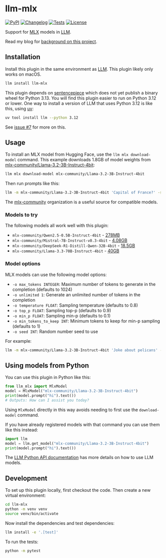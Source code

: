 # llm-mlx

[![PyPI](https://img.shields.io/pypi/v/llm-mlx.svg)](https://pypi.org/project/llm-mlx/)
[![Changelog](https://img.shields.io/github/v/release/simonw/llm-mlx?include_prereleases&label=changelog)](https://github.com/simonw/llm-mlx/releases)
[![Tests](https://github.com/simonw/llm-mlx/actions/workflows/test.yml/badge.svg)](https://github.com/simonw/llm-mlx/actions/workflows/test.yml)
[![License](https://img.shields.io/badge/license-Apache%202.0-blue.svg)](https://github.com/simonw/llm-mlx/blob/main/LICENSE)

Support for [MLX](https://github.com/ml-explore/mlx) models in [LLM](https://llm.datasette.io/).

Read my blog for [background on this project](https://simonwillison.net/2025/Feb/15/llm-mlx/).

## Installation

Install this plugin in the same environment as [LLM](https://llm.datasette.io/). This plugin likely only works on macOS.
```bash
llm install llm-mlx
```
This plugin depends on [sentencepiece](https://pypi.org/project/sentencepiece/) which does not yet publish a binary wheel for Python 3.13. You will find this plugin easier to run on Python 3.12 or lower. One way to install a version of LLM that uses Python 3.12 is like this, using [uv](https://github.com/astral-sh/uv):

```bash
uv tool install llm --python 3.12
```
See [issue #7](https://github.com/simonw/llm-mlx/issues/7) for more on this.

## Usage

To install an MLX model from Hugging Face, use the `llm mlx download-model` command. This example downloads 1.8GB of model weights from [mlx-community/Llama-3.2-3B-Instruct-4bit](https://huggingface.co/mlx-community/Llama-3.2-3B-Instruct-4bit):

```bash
llm mlx download-model mlx-community/Llama-3.2-3B-Instruct-4bit
```
Then run prompts like this:
```bash
llm -m mlx-community/Llama-3.2-3B-Instruct-4bit 'Capital of France?' -s 'you are a pelican'
```
The [mlx-community](https://huggingface.co/mlx-community) organization is a useful source for compatible models.

### Models to try

The following models all work well with this plugin:

- `mlx-community/Qwen2.5-0.5B-Instruct-4bit` - [278MB](https://huggingface.co/mlx-community/Qwen2.5-0.5B-Instruct-4bit)
- `mlx-community/Mistral-7B-Instruct-v0.3-4bit` - [4.08GB](https://huggingface.co/mlx-community/Mistral-7B-Instruct-v0.3-4bit)
- `mlx-community/DeepSeek-R1-Distill-Qwen-32B-4bit` - [18.5GB](https://huggingface.co/mlx-community/DeepSeek-R1-Distill-Qwen-32B-4bit)
- `mlx-community/Llama-3.3-70B-Instruct-4bit` - [40GB](https://huggingface.co/mlx-community/Llama-3.3-70B-Instruct-4bit)

### Model options

MLX models can use the following model options:

- `-o max_tokens INTEGER`: Maximum number of tokens to generate in the completion (defaults to 1024)
- `-o unlimited 1`: Generate an unlimited number of tokens in the completion
- `-o temperature FLOAT`: Sampling temperature (defaults to 0.8)
- `-o top_p FLOAT`: Sampling top-p (defaults to 0.9)
- `-o min_p FLOAT`: Sampling min-p (defaults to 0.1)
- `-o min_tokens_to_keep INT`: Minimum tokens to keep for min-p sampling (defaults to 1)
- `-o seed INT`: Random number seed to use

For example:
```bash
llm -m mlx-community/Llama-3.2-3B-Instruct-4bit 'Joke about pelicans' -o max_tokens 60 -o temperature 1.0
```

## Using models from Python

You can use this plugin in Python like this:

```python
from llm_mlx import MlxModel
model = MlxModel("mlx-community/Llama-3.2-3B-Instruct-4bit")
print(model.prompt("hi").text())
# Outputs: How can I assist you today?
```
Using `MlxModel` directly in this way avoids needing to first use the `download-model` command.

If you have already registered models with that command you can use them like this instead:
```python
import llm
model = llm.get_model("mlx-community/Llama-3.2-3B-Instruct-4bit")
print(model.prompt("hi").text())
```
The [LLM Python API documentation](https://llm.datasette.io/en/stable/python-api.html) has more details on how to use LLM models.

## Development

To set up this plugin locally, first checkout the code. Then create a new virtual environment:
```bash
cd llm-mlx
python -m venv venv
source venv/bin/activate
```
Now install the dependencies and test dependencies:
```bash
llm install -e '.[test]'
```
To run the tests:
```bash
python -m pytest
```
